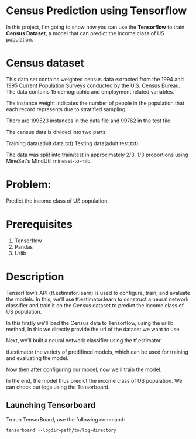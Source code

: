 # Census Prediction using Tensorflow
In this project, I'm going to show how you can use the **Tensorflow** to train **Census Dataset**, a model that can predict the income class of US population.

# Census dataset
This data set contains weighted census data extracted from the 1994 and 1995 Current Population Surveys conducted by the U.S. Census Bureau. The data contains 15 demographic and employment related variables. 

The instance weight indicates the number of people in the population that each record represents due to stratified sampling.

There are 199523 instances in the data file and 99762 in the test file. 

The census data is divided into two parts:

Training data(adult.data.txt)
Testing data(adult.test.txt)

The data was split into train/test in approximately 2/3, 1/3 proportions using MineSet's MIndUtil mineset-to-mlc. 

# Problem:
Predict the income class of US population.

# Prerequisites
1. Tensorflow
2. Pandas
3. Urlib

# Description
TensorFlow’s API (tf.estimator.learn) is used to configure, train, and evaluate the models. In this, we’ll use tf.estimator.learn to construct a neural network classifier and train it on the Census dataset to predict the income class of US population.

In this firstly we'll load the Census data to Tensorflow, using the urllib method, In this we directly provide the url of the dataset we want to use.

Next, we'll built a neural network classifier using the tf.estimator

tf.estimator the variety of predifined models, which can be used for training and evaluating the model.

Now then after configuring our model, now we'll train the model.

In the end, the model thus predict the income class of US population. We can check our logs using the Tensorboard.

## Launching Tensorboard
To run TensorBoard, use the following command:

    tensorboard --logdir=path/to/log-directory
